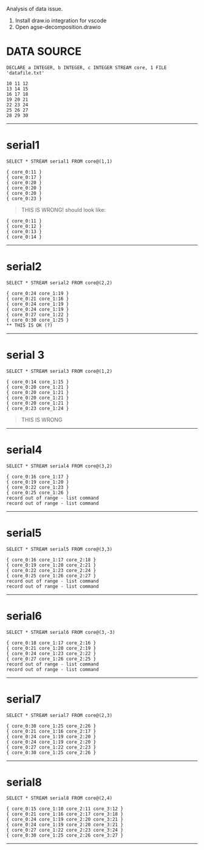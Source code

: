 Analysis of data issue.

1. Install draw.io integration for vscode
2. Open agse-decomposition.drawio

DATA SOURCE
===

```
DECLARE a INTEGER, b INTEGER, c INTEGER STREAM core, 1 FILE 'datafile.txt'
```
```
10 11 12
13 14 15
16 17 18
19 20 21
22 23 24
25 26 27
28 29 30
```

---------------------------------------------------------------------------
serial1
===
```
SELECT * STREAM serial1 FROM core@(1,1)
```
```
{ core_0:11 }
{ core_0:17 }
{ core_0:20 }
{ core_0:20 }
{ core_0:20 }
{ core_0:23 }
```
> THIS IS WRONG!
> should look like:
```
{ core_0:11 }
{ core_0:12 }
{ core_0:13 }
{ core_0:14 }
```

---------------------------------------------------------------------------

serial2
===
```
SELECT * STREAM serial2 FROM core@(2,2)
```
```
{ core_0:24 core_1:19 }
{ core_0:21 core_1:16 }
{ core_0:24 core_1:19 }
{ core_0:24 core_1:19 }
{ core_0:27 core_1:22 }
{ core_0:30 core_1:25 }
** THIS IS OK (?)
```
---------------------------------------------------------------------------
serial 3
===
```
SELECT * STREAM serial3 FROM core@(1,2)
```
```
{ core_0:14 core_1:15 }
{ core_0:20 core_1:21 }
{ core_0:20 core_1:21 }
{ core_0:20 core_1:21 }
{ core_0:20 core_1:21 }
{ core_0:23 core_1:24 }
```
> THIS IS WRONG
---------------------------------------------------------------------------

serial4
===
```
SELECT * STREAM serial4 FROM core@(3,2)
```
```
{ core_0:16 core_1:17 }
{ core_0:19 core_1:20 }
{ core_0:22 core_1:23 }
{ core_0:25 core_1:26 }
record out of range - list command
record out of range - list command
```
---------------------------------------------------------------------------
serial5
===
```
SELECT * STREAM serial5 FROM core@(3,3)
```
```
{ core_0:16 core_1:17 core_2:18 }
{ core_0:19 core_1:20 core_2:21 }
{ core_0:22 core_1:23 core_2:24 }
{ core_0:25 core_1:26 core_2:27 }
record out of range - list command
record out of range - list command
```
---------------------------------------------------------------------------
serial6
===
```
SELECT * STREAM serial6 FROM core@(3,-3)
```
```
{ core_0:18 core_1:17 core_2:16 }
{ core_0:21 core_1:20 core_2:19 }
{ core_0:24 core_1:23 core_2:22 }
{ core_0:27 core_1:26 core_2:25 }
record out of range - list command
record out of range - list command
```
---------------------------------------------------------------------------
serial7
===
```
SELECT * STREAM serial7 FROM core@(2,3)
```
```
{ core_0:30 core_1:25 core_2:26 }
{ core_0:21 core_1:16 core_2:17 }
{ core_0:24 core_1:19 core_2:20 }
{ core_0:24 core_1:19 core_2:20 }
{ core_0:27 core_1:22 core_2:23 }
{ core_0:30 core_1:25 core_2:26 }
```
---------------------------------------------------------------------------
serial8
===
```
SELECT * STREAM serial8 FROM core@(2,4)
```
```
{ core_0:15 core_1:10 core_2:11 core_3:12 }
{ core_0:21 core_1:16 core_2:17 core_3:18 }
{ core_0:24 core_1:19 core_2:20 core_3:21 }
{ core_0:24 core_1:19 core_2:20 core_3:21 }
{ core_0:27 core_1:22 core_2:23 core_3:24 }
{ core_0:30 core_1:25 core_2:26 core_3:27 }
```
---------------------------------------------------------------------------